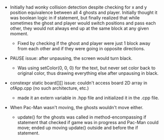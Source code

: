 - Initially had wonky collision detection despite checking for x and y position equivalence between all 4 ghosts and player. Initially thought it was boolean logic in if statement, but finally realized that while sometimes the ghost and player would switch positions and pass each other, they would not always end up at the same block at any given moment. 
  - Fixed by checking if the ghost and player were just 1 block away from each other and if they were going in opposite   directions.
  
- PAUSE issue: after unpausing, the screen would turn black.
  - Was using setColor(0, 0, 0) for the text, but never set color back to original color, thus drawing everything else after unpausing in black.
  
- constexpr static board[][] issue: couldn't access board 2D array in ofApp.cpp (no such architecture, etc.)
  - made it an extern variable in .hpp file and initialized it in the .cpp file.

- When Pac-Man wasn't moving, the ghosts wouldn't move either.
  - update() for the ghosts was called in method-encompassing if statement that checked if game was in progress and Pac-Man could move; ended up moving update() outside and before the if statement.
